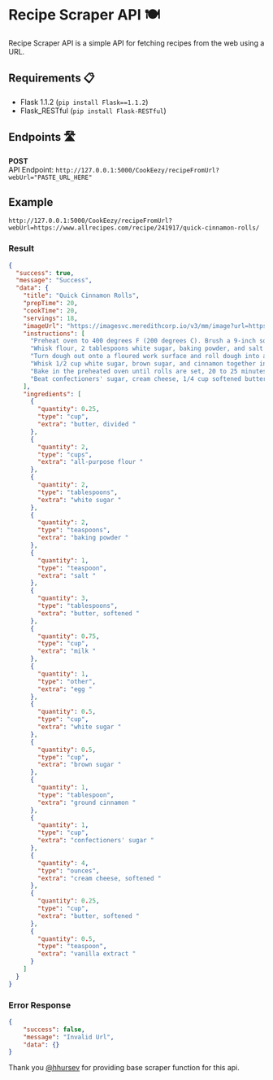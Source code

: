 # Recipe Scraper API 🍽️

Recipe Scraper API is a simple API for fetching recipes from the web using a URL.

## Requirements 📋
- Flask 1.1.2 (`pip install Flask==1.1.2`)
- Flask_RESTful (`pip install Flask-RESTful`)

## Endpoints 🛣️
**POST**  
API Endpoint: `http://127.0.0.1:5000/CookEezy/recipeFromUrl?webUrl="PASTE_URL_HERE"`

## Example
`http://127.0.0.1:5000/CookEezy/recipeFromUrl?webUrl=https://www.allrecipes.com/recipe/241917/quick-cinnamon-rolls/`

### Result
```json
{
  "success": true,
  "message": "Success",
  "data": {
    "title": "Quick Cinnamon Rolls",
    "prepTime": 20,
    "cookTime": 20,
    "servings": 18,
    "imageUrl": "https://imagesvc.meredithcorp.io/v3/mm/image?url=https%3A%2F%2Fimages.media-allrecipes.com%2Fuserphotos%2F7535189.jpg",
    "instructions": [
      "Preheat oven to 400 degrees F (200 degrees C). Brush a 9-inch square baking dish with 2 tablespoons melted butter.",
      "Whisk flour, 2 tablespoons white sugar, baking powder, and salt together in a large bowl. Work 3 tablespoons softened butter into flour mixture using your hands. Beat milk and egg together in another bowl; pour into flour-butter mixture and stir with a rubber spatula until a soft dough forms.",
      "Turn dough out onto a floured work surface and roll dough into a 1/4-inch thick rectangle. Brush surface of dough with 2 tablespoons melted butter.",
      "Whisk 1/2 cup white sugar, brown sugar, and cinnamon together in a small bowl. Sprinkle 1/2 of the cinnamon sugar mixture in the bottom of the prepared baking dish. Sprinkle remaining cinnamon sugar over butter-brushed dough. Roll dough around filling to form a log; cut log into 18 rolls and place rolls in the prepared baking dish.",
      "Bake in the preheated oven until rolls are set, 20 to 25 minutes.",
      "Beat confectioners' sugar, cream cheese, 1/4 cup softened butter, and vanilla extract together in a bowl until frosting is smooth. Top hot cinnamon rolls with cream cheese frosting."
    ],
    "ingredients": [
      {
        "quantity": 0.25,
        "type": "cup",
        "extra": "butter, divided "
      },
      {
        "quantity": 2,
        "type": "cups",
        "extra": "all-purpose flour "
      },
      {
        "quantity": 2,
        "type": "tablespoons",
        "extra": "white sugar "
      },
      {
        "quantity": 2,
        "type": "teaspoons",
        "extra": "baking powder "
      },
      {
        "quantity": 1,
        "type": "teaspoon",
        "extra": "salt "
      },
      {
        "quantity": 3,
        "type": "tablespoons",
        "extra": "butter, softened "
      },
      {
        "quantity": 0.75,
        "type": "cup",
        "extra": "milk "
      },
      {
        "quantity": 1,
        "type": "other",
        "extra": "egg "
      },
      {
        "quantity": 0.5,
        "type": "cup",
        "extra": "white sugar "
      },
      {
        "quantity": 0.5,
        "type": "cup",
        "extra": "brown sugar "
      },
      {
        "quantity": 1,
        "type": "tablespoon",
        "extra": "ground cinnamon "
      },
      {
        "quantity": 1,
        "type": "cup",
        "extra": "confectioners' sugar "
      },
      {
        "quantity": 4,
        "type": "ounces",
        "extra": "cream cheese, softened "
      },
      {
        "quantity": 0.25,
        "type": "cup",
        "extra": "butter, softened "
      },
      {
        "quantity": 0.5,
        "type": "teaspoon",
        "extra": "vanilla extract "
      }
    ]
  }
}
```

### Error Response

```json
{
    "success": false,
    "message": "Invalid Url",
    "data": {}
}
```

Thank you [@hhursev](https://github.com/hhursev/recipe-scrapers.git) for providing base scraper function for this api.
